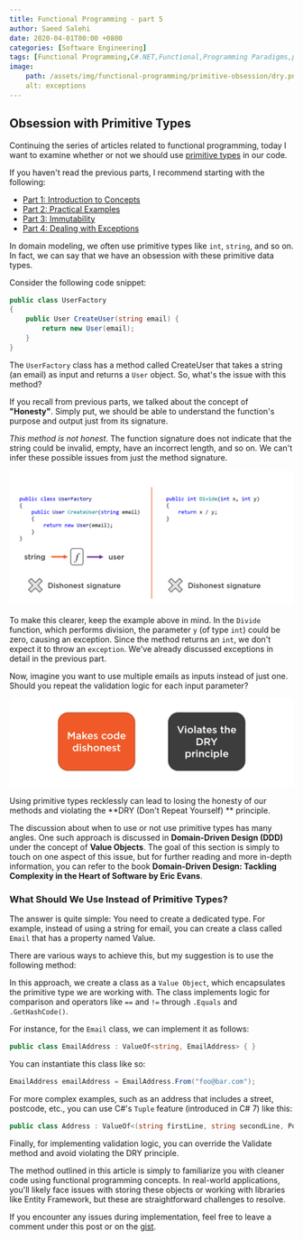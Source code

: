 ```yaml
---
title: Functional Programming - part 5
author: Saeed Salehi
date: 2020-04-01T00:00 +0800
categories: [Software Engineering]
tags: [Functional Programming,C#.NET,Functional,Programming Paradigms,primitive-obsession]
image: 
    path: /assets/img/functional-programming/primitive-obsession/dry.png
    alt: exceptions
---
```



## Obsession with Primitive Types

Continuing the series of articles related to functional programming, today I want to examine whether or not we should use [primitive types](https://wiki.c2.com/?PrimitiveObsession) in our code. 

If you haven't read the previous parts, I recommend starting with the following:

- [Part 1: Introduction to Concepts](/posts/functional-programming/)
- [Part 2: Practical Examples](/posts/functional-programming-2-examples/)
- [Part 3: Immutability](/posts/functional-programming-3-refactoring-to-immutable/)
- [Part 4: Dealing with Exceptions](h/posts/functional-programming-4-stay-away-from-exception/)

In domain modeling, we often use primitive types like `int`, `string`, and so on. In fact, we can say that we have an obsession with these primitive data types. 

Consider the following code snippet:

```csharp
public class UserFactory
{
    public User CreateUser(string email) { 
        return new User(email);
    }
}
```

The `UserFactory` class has a method called CreateUser that takes a string (an email) as input and returns a `User` object. So, what's the issue with this method?

If you recall from previous parts, we talked about the concept of **"Honesty"**. Simply put, we should be able to understand the function's purpose and output just from its signature.

*This method is not honest*. The function signature does not indicate that the string could be invalid, empty, have an incorrect length, and so on. We can't infer these possible issues from just the method signature.

![dishonest method signature](/assets/img/functional-programming/primitive-obsession/dishonest-method-signature.png)

To make this clearer, keep the example above in mind. In the `Divide` function, which performs division, the parameter `y` (of type `int`) could be zero, causing an exception. Since the method returns an `int`, we don't expect it to throw an `exception`. We've already discussed exceptions in detail in the previous part.

Now, imagine you want to use multiple emails as inputs instead of just one. Should you repeat the validation logic for each input parameter?


![dishonest method signature](/assets/img/functional-programming/primitive-obsession/dry.png)

Using primitive types recklessly can lead to losing the honesty of our methods and violating the **DRY (Don't Repeat Yourself) ** principle.

The discussion about when to use or not use primitive types has many angles. One such approach is discussed in **Domain-Driven Design (DDD)** under the concept of **Value Objects**. The goal of this section is simply to touch on one aspect of this issue, but for further reading and more in-depth information, you can refer to the book **Domain-Driven Design: Tackling Complexity in the Heart of Software by Eric Evans**.


### What Should We Use Instead of Primitive Types?
The answer is quite simple: You need to create a dedicated type. For example, instead of using a string for email, you can create a class called `Email` that has a property named Value.

There are various ways to achieve this, but my suggestion is to use the following method:

<script src="https://gist.github.com/1saeedsalehi/e2b454a3be06fb81a5e9f2782f316991.js"></script>
In this approach, we create a class as a `Value Object`, which encapsulates the primitive type we are working with. The class implements logic for comparison and operators like `==` and `!=` through `.Equals` and `.GetHashCode()`.

For instance, for the `Email` class, we can implement it as follows:

```csharp
public class EmailAddress : ValueOf<string, EmailAddress> { }
```

You can instantiate this class like so:

```csharp
EmailAddress emailAddress = EmailAddress.From("foo@bar.com");
```

For more complex examples, such as an address that includes a street, postcode, etc., you can use C#'s `Tuple` feature (introduced in C# 7) like this:

```csharp
public class Address : ValueOf<(string firstLine, string secondLine, Postcode postcode), Address> { }
```
Finally, for implementing validation logic, you can override the Validate method and avoid violating the DRY principle.

The method outlined in this article is simply to familiarize you with cleaner code using functional programming concepts. In real-world applications, you'll likely face issues with storing these objects or working with libraries like Entity Framework, but these are straightforward challenges to resolve.

If you encounter any issues during implementation, feel free to leave a comment under this post or on the [gist](https://gist.github.com/1saeedsalehi/e2b454a3be06fb81a5e9f2782f316991).

